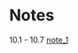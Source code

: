 # Notes

10.1 - 10.7 [note_1](https://github.com/PolarisStudio/zychenn_notes/blob/master/Note_1.md)
